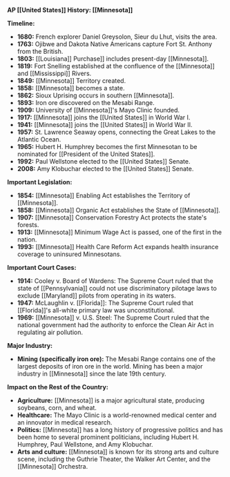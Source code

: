 **AP [[United States]] History: [[Minnesota]]**

**Timeline:**

* **1680:** French explorer Daniel Greysolon, Sieur du Lhut, visits the area.
* **1763:** Ojibwe and Dakota Native Americans capture Fort St. Anthony from the British.
* **1803:** [[Louisiana]] Purchase]] includes present-day [[Minnesota]].
* **1819:** Fort Snelling established at the confluence of the [[Minnesota]] and [[Mississippi]] Rivers.
* **1849:** [[Minnesota]] Territory created.
* **1858:** [[Minnesota]] becomes a state.
* **1862:** Sioux Uprising occurs in southern [[Minnesota]].
* **1893:** Iron ore discovered on the Mesabi Range.
* **1909:** University of [[Minnesota]]'s Mayo Clinic founded.
* **1917:** [[Minnesota]] joins the [[United States]] in World War I.
* **1941:** [[Minnesota]] joins the [[United States]] in World War II.
* **1957:** St. Lawrence Seaway opens, connecting the Great Lakes to the Atlantic Ocean.
* **1965:** Hubert H. Humphrey becomes the first Minnesotan to be nominated for [[President of the United States]].
* **1992:** Paul Wellstone elected to the [[United States]] Senate.
* **2008:** Amy Klobuchar elected to the [[United States]] Senate.

**Important Legislation:**

* **1854:** [[Minnesota]] Enabling Act establishes the Territory of [[Minnesota]].
* **1858:** [[Minnesota]] Organic Act establishes the State of [[Minnesota]].
* **1907:** [[Minnesota]] Conservation Forestry Act protects the state's forests.
* **1913:** [[Minnesota]] Minimum Wage Act is passed, one of the first in the nation.
* **1993:** [[Minnesota]] Health Care Reform Act expands health insurance coverage to uninsured Minnesotans.

**Important Court Cases:**

* **1914:** Cooley v. Board of Wardens: The Supreme Court ruled that the state of [[Pennsylvania]] could not use discriminatory pilotage laws to exclude [[Maryland]] pilots from operating in its waters.
* **1947:** McLaughlin v. [[Florida]]: The Supreme Court ruled that [[Florida]]'s all-white primary law was unconstitutional.
* **1969:** [[Minnesota]] v. U.S. Steel: The Supreme Court ruled that the national government had the authority to enforce the Clean Air Act in regulating air pollution.

**Major Industry:**

* **Mining (specifically iron ore):** The Mesabi Range contains one of the largest deposits of iron ore in the world. Mining has been a major industry in [[Minnesota]] since the late 19th century.

**Impact on the Rest of the Country:**

* **Agriculture:** [[Minnesota]] is a major agricultural state, producing soybeans, corn, and wheat.
* **Healthcare:** The Mayo Clinic is a world-renowned medical center and an innovator in medical research.
* **Politics:** [[Minnesota]] has a long history of progressive politics and has been home to several prominent politicians, including Hubert H. Humphrey, Paul Wellstone, and Amy Klobuchar.
* **Arts and culture:** [[Minnesota]] is known for its strong arts and culture scene, including the Guthrie Theater, the Walker Art Center, and the [[Minnesota]] Orchestra.